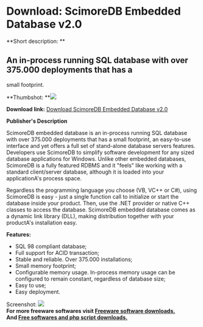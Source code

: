 # Download: ScimoreDB Embedded Database v2.0

**Short description: **

## An in-process running SQL database with over 375.000 deployments that has a
small footprint.

  
**Thumbshot: **![](http://www.freewarefiles.com/screenshot/scimoredbemdb_md.jpg)   
  
**Download link:** [Download ScimoreDB Embedded Database v2.0](http://freesoftwares.boysofts.com/ScimoreDB-Embedded-Database-V_program_33196.html)  
  

**Publisher's Description**  
  

ScimoreDB embedded database is an in-process running SQL database with over
375.000 deployments that has a small footprint, an easy-to-use interface and
yet offers a full set of stand-alone database servers features. Developers use
ScimoreDB to simplify software development for any sized database applications
for Windows. Unlike other embedded databases, ScimoreDB is a fully featured
RDBMS and it "feels" like working with a standard client/server database,
although it is loaded into your applicationA's process space.

Regardless the programming language you choose (VB, VC++ or C#), using
ScimoreDB is easy - just a single function call to initialize or start the
database inside your product. Then, use the .NET provider or native C++
classes to access the database. ScimoreDB embedded database comes as a dynamic
link library (DLL), making distribution together with your productA's
installation easy.

**Features:**

  * SQL 98 compliant database; 
  * Full support for ACID transaction; 
  * Stable and reliable. Over 375.000 installations; 
  * Small memory footprint; 
  * Configurable memory usage. In-process memory usage can be configured to remain constant, regardless of database size; 
  * Easy to use; 
  * Easy deployment. 

  
  
Screenshot: ![](http://www.freewarefiles.com/screenshot/scimoredbemdb.jpg)  
**For more freeware softwares visit [Freeware software downloads.](http://freesoftwares.boysofts.com/)**   
**And [Free softwares and php script downloads.](http://www.boysofts.com/)**

